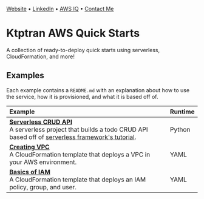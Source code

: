 [Website](http://www.serverless.com) • [LinkedIn](https://www.linkedin.com/in/ktptran) • [AWS IQ](https://iq.aws.amazon.com/e/ktptran) • [Contact Me](mailto:kevintptran@gmail.com)

# Ktptran AWS Quick Starts

A collection of ready-to-deploy quick starts using serverless, CloudFormation, and more!

## Examples

Each example contains a `README.md` with an explanation about how to use the service, how it is provisioned, and what it is based off of.

| Example                                                                                                                                                                                                                                                            | Runtime |
| :----------------------------------------------------------------------------------------------------------------------------------------------------------------------------------------------------------------------------------------------------------------- | :------ |
| **[Serverless CRUD API](https://github.com/ktptran/ktptran-aws-quick-starts/tree/master/serverless-crud-api)** <br/> A serverless project that builds a todo CRUD API based off of [serverless framework's tutorial](https://github.com/eawsy/aws-lambda-go-shim). | Python  |
| **[Creating VPC](https://github.com/ktptran/ktptran-aws-quick-starts/tree/master/create-vpc)** <br/> A CloudFormation template that deploys a VPC in your AWS environment.                                                                                         | YAML    |
| **[Basics of IAM](https://github.com/ktptran/ktptran-aws-quick-starts/tree/master/basic-iam)** <br/> A CloudFormation template that deploys an IAM policy, group, and user.                                                                                        | YAML    |
